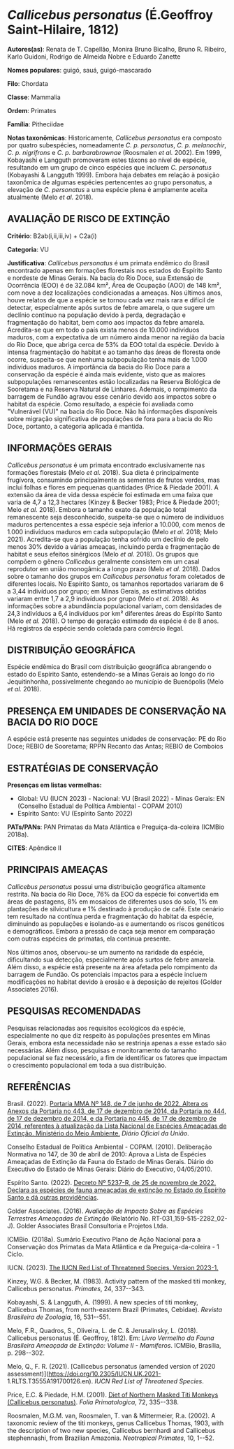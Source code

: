 # *Callicebus personatus* (É.Geoffroy Saint-Hilaire, 1812)

**Autores(as)**: Renata de T. Capellão, Monira Bruno Bicalho, Bruno R.  Ribeiro, Karlo Guidoni, Rodrigo de Almeida Nobre e Eduardo Zanette

**Nomes populares**: guigó, sauá, guigó-mascarado

**Filo**: Chordata

**Classe**: Mammalia

**Ordem**: Primates

**Família**: Pitheciidae

**Notas taxonômicas**: Historicamente, *Callicebus personatus* era composto por quatro subespécies, nomeadamente *C. p. personatus*, *C.  p. melanochir*, *C. p. nigrifrons* e *C. p. barbarabrownae* (Roosmalen *et al.* 2002). Em 1999, Kobayashi e Langguth promoveram estes táxons ao nível de espécie, resultando em um grupo de cinco espécies que incluem *C. personatus* (Kobayashi & Langguth 1999). Embora haja debates em relação à posição taxonômica de algumas espécies pertencentes ao grupo personatus, a elevação de *C. personatus* a uma espécie plena é amplamente aceita atualmente (Melo *et al.* 2018).

## AVALIAÇÃO DE RISCO DE EXTINÇÃO

**Critério**: B2ab(i,ii,iii,iv) + C2a(i)

**Categoria**: VU

**Justificativa**: *Callicebus personatus* é um primata endêmico do Brasil encontrado apenas em formações florestais nos estados do Espírito Santo e nordeste de Minas Gerais. Na bacia do Rio Doce, sua Extensão de Ocorrência (EOO) é de 32.084 km², Área de Ocupação (AOO) de 148 km², com nove a dez localizações condicionadas a ameaças. Nos últimos anos, houve relatos de que a espécie se tornou cada vez mais rara e difícil de detectar, especialmente após surtos de febre amarela, o que sugere um declínio contínuo na população devido à perda, degradação e fragmentação do habitat, bem como aos impactos da febre amarela. Acredita-se que em todo o país exista menos de 10.000 indivíduos maduros, com a expectativa de um número ainda menor na região da bacia do Rio Doce, que abriga cerca de 53% da EOO total da espécie. Devido à intensa fragmentação do habitat e ao tamanho das áreas de floresta onde ocorre, suspeita-se que nenhuma subpopulação tenha mais de
1.000 indivíduos maduros. A importância da bacia do Rio Doce para a conservação da espécie é ainda mais evidente, visto que as maiores subpopulações remanescentes estão localizadas na Reserva Biológica de Sooretama e na Reserva Natural de Linhares. Ademais, o rompimento da barragem de Fundão agravou esse cenário devido aos impactos sobre o habitat da espécie. Como resultado, a espécie foi avaliada como "Vulnerável (VU)" na bacia do Rio Doce. Não há informações disponíveis sobre migração significativa de populações de fora para a bacia do Rio Doce, portanto, a categoria aplicada é mantida.

## INFORMAÇÕES GERAIS

*Callicebus personatus* é um primata encontrado exclusivamente nas formações florestais (Melo *et al.* 2018). Sua dieta é principalmente frugívora, consumindo principalmente as sementes de frutos verdes, mas inclui folhas e flores em pequenas quantidades (Price & Piedade 2001). A extensão da área de vida dessa espécie foi estimada em uma faixa que varia de 4,7 a 12,3 hectares (Kinzey & Becker 1983; Price & Piedade 2001; Melo *et al.* 2018). Embora o tamanho exato da população total remanescente seja desconhecido, suspeita-se que o número de indivíduos maduros pertencentes a essa espécie seja inferior a 10.000, com menos de 1.000 indivíduos maduros em cada subpopulação (Melo *et al.* 2018; Melo 2021). Acredita-se que a população tenha sofrido um declínio de pelo menos 30% devido a várias ameaças, incluindo perda e fragmentação de habitat e seus efeitos sinérgicos (Melo *et al.* 2018). Os grupos que compõem o gênero *Callicebus* geralmente consistem em um
casal reprodutor em união monogâmica a longo prazo (Melo *et al.* 2018). Dados sobre o tamanho dos grupos em *Callicebus personatus* foram coletados de diferentes locais. No Espírito Santo, os tamanhos reportados variaram de 6 a 3,44 indivíduos por grupo; em Minas Gerais, as estimativas obtidas variaram entre 1,7 a 2,9 indivíduos por grupo (Melo *et al.* 2018). As informações sobre a abundância populacional variam, com densidades de 24,3 indivíduos a 6,4 indivíduos por km² diferentes áreas do Espírito Santo (Melo *et al.* 2018). O tempo de geração estimado da espécie é de 8 anos. Há registros da espécie sendo coletada para comércio ilegal.

## DISTRIBUIÇÃO GEOGRÁFICA

Espécie endêmica do Brasil com distribuição geográfica abrangendo o estado do Espírito Santo, estendendo-se a Minas Gerais ao longo do rio Jequitinhonha, possivelmente chegando ao município de Buenópolis (Melo *et al.* 2018).

## PRESENÇA EM UNIDADES DE CONSERVAÇÃO NA BACIA DO RIO DOCE

A espécie está presente nas seguintes unidades de conservação: PE do Rio Doce; REBIO de Sooretama; RPPN Recanto das Antas; REBIO de Comboios

## ESTRATÉGIAS DE CONSERVAÇÃO

**Presenças em listas vermelhas:**

-   Global: VU (IUCN 2023) -   Nacional: VU (Brasil 2022) -   Minas Gerais: EN (Conselho Estadual de Política Ambiental - COPAM
    2010)
-   Espírito Santo: VU (Espírito Santo 2022)

**PATs/PANs**: PAN Primatas da Mata Atlântica e Preguiça-da-coleira (ICMBio 2018a).

**CITES**: Apêndice II

## PRINCIPAIS AMEAÇAS

*Callicebus personatus* possui uma distribuição geográfica altamente restrita. Na bacia do Rio Doce, 76% da EOO da espécie foi convertida em áreas de pastagens, 8% em mosaicos de diferentes usos do solo, 1% em plantações de silvicultura e 1% destinado à produção de café. Este cenário tem resultado na contínua perda e fragmentação do habitat da espécie, diminuindo as populações e isolando-as e aumentando os riscos genéticos e demográficos. Embora a pressão de caça seja menor em comparação com outras espécies de primatas, ela continua presente.

Nos últimos anos, observou-se um aumento na raridade da espécie, dificultando sua detecção, especialmente após surtos de febre amarela.  Além disso, a espécie está presente na área afetada pelo rompimento da barragem de Fundão. Os potenciais impactos para a espécie incluem modificações no habitat devido à erosão e à deposição de rejeitos (Golder Associates 2016).

## PESQUISAS RECOMENDADAS

Pesquisas relacionadas aos requisitos ecológicos da espécie, especialmente no que diz respeito às populações presentes em Minas Gerais, embora esta necessidade não se restrinja apenas a esse estado são necessárias. Além disso, pesquisas e monitoramento do tamanho populacional se faz necessário, a fim de identificar os fatores que impactam o crescimento populacional em toda a sua distribuição.

## REFERÊNCIAS

Brasil. (2022). [Portaria MMA Nº 148, de 7 de junho de 2022. Altera os Anexos da Portaria no 443, de 17 de dezembro de 2014, da Portaria no 444, de 17 de dezembro de 2014, e da Portaria no 445, de 17 de dezembro de 2014, referentes à atualização da Lista Nacional de Espécies Ameaçadas de Extinção. Ministério do Meio Ambiente.](https://in.gov.br/en/web/dou/-/portaria-mma-n-148-de-7-de-junho-de-2022-406272733) *Diário Oficial da União*.

Conselho Estadual de Política Ambiental - COPAM. (2010). Deliberação Normativa no 147, de 30 de abril de 2010: Aprova a Lista de Espécies Ameaçadas de Extinção da Fauna do Estado de Minas Gerais. Diário do Executivo do Estado de Minas Gerais: Diário do Executivo, 04/05/2010.

Espírito Santo. (2022). [Decreto Nº 5237-R, de 25 de novembro de 2022.  Declara as espécies de fauna ameaçadas de extinção no Estado do Espírito Santo e dá outras providências](https://iema.es.gov.br/Media/iema/FAUNA/Decreto%205237-R_2022_25-Nov%20-%20Fauna%20(s-peixes)%20-%20Lista%20de%20Esp%C3%A9cies%20Amea%C3%A7adas%20de%20Extin%C3%A7%C3%A3o.pdf).

Golder Associates. (2016). *Avaliação de Impacto Sobre as Espécies Terrestres Ameaçadas de Extinção* (Relatório No.  RT-031_159-515-2282_02-J). Golder Associates Brasil Consultoria e Projetos Ltda.

ICMBio. (2018a). Sumário Executivo Plano de Ação Nacional para a Conservação dos Primatas da Mata Atlântica e da Preguiça-da-coleira - 1 Ciclo.

IUCN. (2023). [The IUCN Red List of Threatened Species. Version 2023-1.](https://www.iucnredlist.org.)

Kinzey, W.G. & Becker, M. (1983). Activity pattern of the masked titi monkey, Callicebus personatus. *Primates*, 24, 337--343.

Kobayashi, S. & Langguth, A. (1999). A new species of titi monkey, Callicebus Thomas, from north-eastern Brazil (Primates, Cebidae).  *Revista Brasileira de Zoologia*, 16, 531--551.

Melo, F.R., Quadros, S., Oliveira, L. de C. & Jerusalinsky, L. (2018).  Callicebus personatus (É. Geoffroy, 1812). Em: *Livro Vermelho da Fauna Brasileira Ameaçada de Extinção: Volume II - Mamíferos*. ICMBio, Brasília, p. 298--302.

Melo, Q., F. R. (2021). [Callicebus personatus (amended version of 2020 assessment)](https://doi.org/10.2305/IUCN.UK.2021- 1.RLTS.T3555A191700126.en).  *IUCN Red List of Threatened Species*.

Price, E.C. & Piedade, H.M. (2001). [Diet of Northern Masked Titi Monkeys (Callicebus personatus)](https://doi.org/10.1159/000052750).  *Folia Primatologica*, 72, 335--338.

Roosmalen, M.G.M. van, Roosmalen, T. van & Mittermeier, R.a. (2002). A taxonomic review of the titi monkeys, genus Callicebus Thomas, 1903, with the description of two new species, Callicebus bernhardi and Callicebus stephennashi, from Brazilian Amazonia. *Neotropical Primates*, 10, 1--52.
